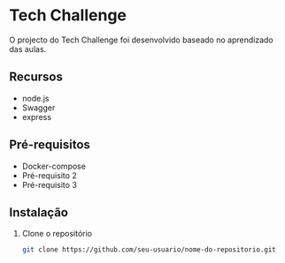 # Tech Challenge

O projecto do Tech Challenge foi desenvolvido baseado no aprendizado das aulas.

## Recursos

- node.js
- Swagger
- express

## Pré-requisitos

- Docker-compose
- Pré-requisito 2
- Pré-requisito 3

## Instalação

1. Clone o repositório
   ```sh
   git clone https://github.com/seu-usuario/nome-do-repositorio.git
